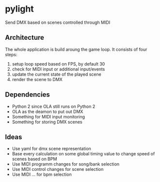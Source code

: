 # pylight
Send DMX based on scenes controlled through MIDI

## Architecture

The whole application is build aroung the game loop. It consists of four steps:
1. setup loop speed based on FPS, by default 30
2. check for MIDI input or additional input/events
3. update the current state of the played scene
4. render the scene to DMX

## Dependencies

- Python 2 since OLA still runs on Python 2
- OLA as the deamon to put out DMX
- Something for MIDI input monitoring
- Something for storing DMX scenes

## Ideas
- Use yaml for dmx scene representation
- Base every calculation on some global timing value to change speed of scenes based on BPM
- Use MIDI programm changes for song/bank selection
- Use MIDI control changes for scene selection
- Use MIDI ... for bpm selection
